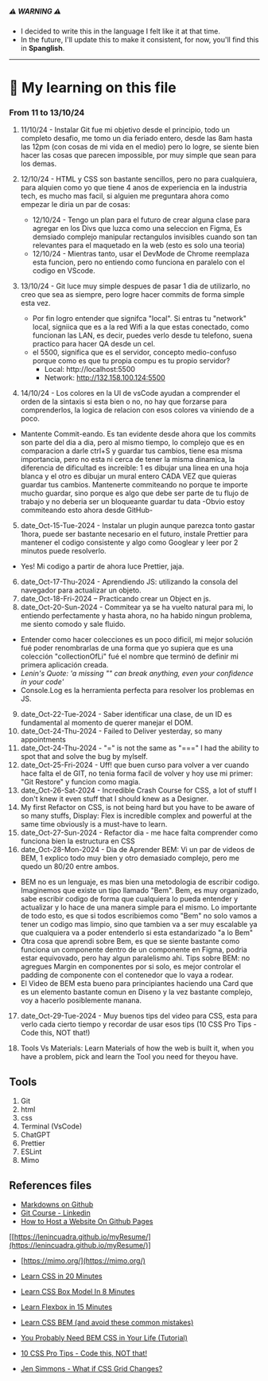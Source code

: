 ##### ⚠️ WARNING ⚠️

- I decided to write this in the language I felt like it at that time.
- In the future, I'll update this to make it consistent, for now, you'll find this in **Spanglish**.

---

# 📝 My learning on this file

### From 11 to 13/10/24

1. 11/10/24 - Instalar Git fue mi objetivo desde el principio, todo un completo desafio, me tomo un dia feriado entero, desde las 8am hasta las 12pm (con cosas de mi vida en el medio) pero lo logre, se siente bien hacer las cosas que parecen impossible, por muy simple que sean para los demas.
2. 12/10/24 - HTML y CSS son bastante sencillos, pero no para cualquiera, para alquien como yo que tiene 4 anos de experiencia en la industria tech, es mucho mas facil, si alguien me preguntara ahora como empezar le diria un par de cosas:
   - 12/10/24 - Tengo un plan para el futuro de crear alguna clase para agregar en los Divs que luzca como una seleccion en Figma, Es demsiado complejo manipular rectangulos invisibles cuando son tan relevantes para el maquetado en la web (esto es solo una teoria)
   - 12/10/24 - Mientras tanto, usar el DevMode de Chrome reemplaza esta funcion, pero no entiendo como funciona en paralelo con el codigo en VScode.
3. 13/10/24 - Git luce muy simple despues de pasar 1 dia de utilizarlo, no creo que sea as siempre, pero logre hacer commits de forma simple esta vez.

   - Por fin logro entender que signifca "local". Si entras tu "network" local, signiica que es a la red Wifi a la que estas conectado, como funcionan las LAN, es decir, puedes verlo desde tu telefono, suena practico para hacer QA desde un cel.
   - el 5500, significa que es el servidor, concepto medio-confuso porque como es que tu propia compu es tu propio servidor?
     - Local: http://localhost:5500
     - Network: http://132.158.100.124:5500

4. 14/10/24 - Los colores en la UI de vsCode ayudan a comprender el orden de la sintaxis si esta bien o no, no hay que forzarse para comprenderlos, la logica de relacion con esos colores va viniendo de a poco.

- Mantente Commit-eando. Es tan evidente desde ahora que los commits son parte del dia a dia, pero al mismo tiempo, lo complejo que es en comparacion a darle ctrl+S y guardar tus cambios, tiene esa misma importancia, pero no esta ni cerca de tener la misma dinamica, la diferencia de dificultad es increible: 1 es dibujar una linea en una hoja blanca y el otro es dibujar un mural entero CADA VEZ que quieras guardar tus cambios. Mantenerte commiteando no porque te importe mucho guardar, sino porque es algo que debe ser parte de tu flujo de trabajo y no deberia ser un bloqueante guardar tu data -Obvio estoy commiteando esto ahora desde GitHub-

5. date_Oct-15-Tue-2024 - Instalar un plugin aunque parezca tonto gastar 1hora, puede ser bastante necesario en el futuro, instale Prettier para mantener el codigo consistente y algo como Googlear y leer por 2 minutos puede resolverlo.

- Yes! Mi codigo a partir de ahora luce Prettier, jaja.

6. date_Oct-17-Thu-2024 - Aprendiendo JS: utilizando la consola del navegador para actualizar un objeto.
7. date_Oct-18-Fri-2024 – Practicando crear un Object en js.
8. date_Oct-20-Sun-2024 - Commitear ya se ha vuelto natural para mi, lo entiendo perfectamente y hasta ahora, no ha habido ningun problema, me siento comodo y sale fluido.

- Entender como hacer colecciones es un poco dificil, mi mejor solución fué poder renombrarlas de una forma que yo supiera que es una colección "collectionOfLi" fué el nombre que terminó de definir mi primera aplicación creada.
- _Lenin's Quote: 'a missing "" can break anything, even your confidence in your code'_
- Console.Log es la herramienta perfecta para resolver los problemas en JS.

9. date_Oct-22-Tue-2024 - Saber identificar una clase, de un ID es fundamental al momento de querer manejar el DOM.
10. date_Oct-24-Thu-2024 - Failed to Deliver yesterday, so many appointments
11. date_Oct-24-Thu-2024 - "=" is not the same as "===" I had the ability to spot that and solve the bug by mylself.
12. date_Oct-25-Fri-2024 - Uff! que buen curso para volver a ver cuando hace falta el de GIT, no tenia forma facil de volver y hoy use mi primer: "Git Restore" y funcion como magia.
13. date_Oct-26-Sat-2024 - Incredible Crash Course for CSS, a lot of stuff I don't knew it even stuff that I should knew as a Designer.
14. My first Refactor on CSS, is not being hard but you have to be aware of so many stuffs, Display: Flex is incredible complex and powerful at the same time obviously is a must-have to learn.
15. date_Oct-27-Sun-2024 - Refactor dia - me hace falta comprender como funciona bien la estructura en CSS
16. date_Oct-28-Mon-2024 - Dia de Aprender BEM: Vi un par de videos de BEM, 1 explico todo muy bien y otro demasiado complejo, pero me quedo un 80/20 entre ambos.

- BEM no es un lenguaje, es mas bien una metodologia de escribir codigo. Imaginemos que existe un tipo llamado "Bem". Bem, es muy organizado, sabe escribir codigo de forma que cualquiera lo pueda entender y actualizar y lo hace de una manera simple para el mismo. Lo importante de todo esto, es que si todos escribiemos como "Bem" no solo vamos a tener un codigo mas limpio, sino que tambien va a ser muy escalable ya que cualquiera va a poder entenderlo si esta estandarizado "a lo Bem"
- Otra cosa que aprendi sobre Bem, es que se siente bastante como funciona un componente dentro de un componente en Figma, podria estar equivovado, pero hay algun paralelismo ahi. Tips sobre BEM: no agregues Margin en componentes por si solo, es mejor controlar el padding de componente con el contenedor que lo vaya a rodear.
- El Video de BEM esta bueno para principiantes haciendo una Card que es un elemento bastante comun en Diseno y la vez bastante complejo, voy a hacerlo posiblemente manana.

17. date_Oct-29-Tue-2024 - Muy buenos tips del video para CSS, esta para verlo cada cierto tiempo y recordar de usar esos tips (10 CSS Pro Tips - Code this, NOT that!)

18. Tools Vs Materials: Learn Materials of how the web is built it, when you have a problem, pick and learn the Tool you need for theyou have.

## Tools

1. Git
2. html
3. css
4. Terminal (VsCode)
5. ChatGPT
6. Prettier
7. ESLint
8. Mimo

## References files

- [Markdowns on Github](https://docs.github.com/en/get-started/writing-on-github/getting-started-with-writing-and-formatting-on-github/basic-writing-and-formatting-syntax)
- [Git Course - Linkedin](https://www.linkedin.com/learning/git-essential-training-19417064/make-use-of-the-gui-of-visual-studio-code?autoSkip=true&resume=false)
- [How to Host a Website On Github Pages](https://www.youtube.com/watch?v=OltY8JIaP-4&ab_channel=KennyYipCoding)

[[https://lenincuadra.github.io/myResume/](https://lenincuadra.github.io/myResume/)]

- [https://mimo.org/](https://mimo.org/)

- [Learn CSS in 20 Minutes](https://www.youtube.com/watch?v=1PnVor36_40&t=25s&ab_channel=WebDevSimplified)

- [Learn CSS Box Model In 8 Minutes](https://www.youtube.com/watch?v=rIO5326FgPE&list=PLZlA0Gpn_vH9D0J0Mtp6lIiD_8046k3si&index=8&ab_channel=WebDevSimplified)

- [Learn Flexbox in 15 Minutes](https://www.youtube.com/watch?v=fYq5PXgSsbE&list=PLZlA0Gpn_vH9D0J0Mtp6lIiD_8046k3si&index=8&ab_channel=WebDevSimplified)

- [Learn CSS BEM (and avoid these common mistakes)](https://www.youtube.com/watch?v=YktyUS1Aeo0)

- [You Probably Need BEM CSS in Your Life (Tutorial)](https://www.youtube.com/watch?v=er1JEDuPbZQ&t)

- [10 CSS Pro Tips - Code this, NOT that!](https://www.youtube.com/watch?v=Qhaz36TZG5Y)

- [Jen Simmons - What if CSS Grid Changes?](https://www.youtube.com/watch?v=nCDWzV9wzW4)
